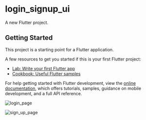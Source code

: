 # login_signup_ui

A new Flutter project.

## Getting Started

This project is a starting point for a Flutter application.

A few resources to get you started if this is your first Flutter project:

- [Lab: Write your first Flutter app](https://docs.flutter.dev/get-started/codelab)
- [Cookbook: Useful Flutter samples](https://docs.flutter.dev/cookbook)

For help getting started with Flutter development, view the
[online documentation](https://docs.flutter.dev/), which offers tutorials,
samples, guidance on mobile development, and a full API reference.



![login_page](https://user-images.githubusercontent.com/60802660/183608147-6b979128-5833-4bbb-abaf-b96ab023e7c2.png)



![sign_up_page](https://user-images.githubusercontent.com/60802660/183608192-fae612c0-f6c7-47c3-ba28-8b367a11ca15.png)
